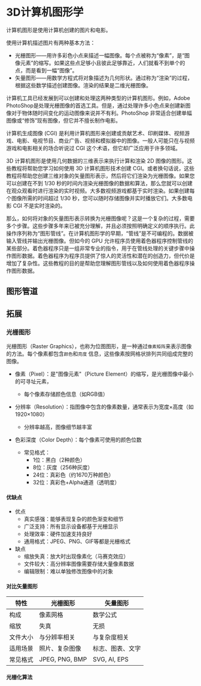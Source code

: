 # 3D计算机图形学

计算机图形是使用计算机创建的图片和电影。

使用计算机描述图片有两种基本方法：

- 光栅图形——用许多彩色小点来描述一幅图像。每个点被称为“像素”，是“图像元素”的缩写。如果这些点足够小且彼此足够靠近，人们就看不到单个的点，而是看到一幅“图像”。
- 矢量图形——用数学方程式将对象描述为几何形状。通过称为“渲染”的过程，根据这些数学描述创建图像。渲染的结果是二维光栅图像。

计算机工具已经发展到可以创建和处理这两种类型的计算机图形。例如，Adobe
PhotoShop是处理光栅图像的首选工具。但是，通过处理许多小色点来创建新图像对于物体随时间变化的运动图像来说并不有利。PhotoShop
非常适合创建单幅图像或“修饰”现有图像，但它并不擅长制作电影。

计算机生成图像 (CGI) 是利用计算机图形来创建或贡献艺术、印刷媒体、视频游戏、电影、电视节目、商业广告、视频和模拟器中的图像。一般人可能只在与视频游戏和电影相关的场合听说过
CGI 这个术语，但它却广泛应用于许多领域。

3D 计算机图形是使用几何数据的三维表示来执行计算和渲染 2D 图像的图形。这些教程将帮助您学习如何使用 3D 计算机图形技术创建
CGI。或者换句话说，这些教程将帮助您创建三维对象的矢量图形表示，然后将它们渲染为光栅图像。如果您可以创建在不到 1/30
秒的时间内渲染光栅图像的数据和算法，那么您就可以创建在观众观看时进行渲染的实时视频。大多数视频游戏都基于实时渲染。如果创建每个图像所需的时间超过
1/30 秒，您可以随时存储图像并实时播放它们。大多数电影 CGI 不是实时渲染的。

那么，如何将对象的矢量图形表示转换为光栅图像呢？这是一个复杂的过程，需要多个步骤。这些步骤多年来已被充分理解，并且必须按照明确定义的顺序执行。此操作序列称为“图形管线”。在计算机图形学的早期，“管线”是不可编程的。数据被输入管线并输出光栅图像。但如今的
GPU
允许程序员使用着色器程序控制管线的某些部分。着色器程序只是一组非常专业的指令，用于在管线处理的关键步骤中操作图形数据。着色器程序为程序员提供了惊人的灵活性和潜在的创造力，但代价是增加了复杂性。这些教程的目的是帮助您理解图形管线以及如何使用着色器程序操作图形数据。

## 图形管道

## 拓展

### 光栅图形

光栅图形（Raster Graphics），也称为位图图形，是一种通过`像素矩阵`来表示图像的方法。每个像素都包含`颜色`和`亮度`
信息，这些像素按网格状排列共同组成完整的图像。

- 像素（Pixel）：是"图像元素"（Picture Element）的缩写，是光栅图像中最小的可寻址元素，
  - 每个像素存储颜色信息（如RGB值）

- 分辨率（Resolution）：指图像中包含的像素数量，通常表示为宽度×高度（如1920×1080）
  - 分辨率越高，图像细节越丰富

- 色彩深度（Color Depth）：每个像素可使用的颜色位数
  - 常见格式：
    - 1位：黑白（2种颜色）
    - 8位：灰度（256种灰度）
    - 24位：真彩色（约1670万种颜色）
    - 32位：真彩色+Alpha通道（透明度）

#### 优缺点

- 优点
  - 真实感强：能够表现复杂的颜色渐变和细节
  - 广泛支持：所有显示设备都基于光栅显示
  - 处理效率：硬件加速支持良好
  - 通用格式：JPEG、PNG、GIF等都是光栅格式
- 缺点
  - 缩放失真：放大时出现像素化（马赛克效应）
  - 文件较大：高分辨率图像需要存储大量像素数据
  - 编辑限制：难以单独修改图像中的对象

#### 对比矢量图形

| 特性     | 光栅图形       | 矢量图形         |
| -------- | -------------- | ---------------- |
| 构成     | 像素网格       | 数学公式         |
| 缩放     | 失真           | 无损             |
| 文件大小 | 与分辨率相关   | 与复杂度相关     |
| 适用场景 | 照片、复杂图像 | 标志、图表、文字 |
| 常见格式 | JPEG, PNG, BMP | SVG, AI, EPS     |

#### 光栅化算法
